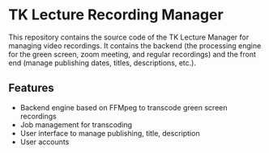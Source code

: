 # TK Lecture Recording Manager

This repository contains the source code of the TK Lecture Manager for managing video recordings. It contains the backend (the processing engine for the green screen, zoom meeting, and regular recordings) and the front end (manage publishing dates, titles, descriptions, etc.).

## Features
* Backend engine based on FFMpeg to transcode green screen recordings
* Job management for transcoding
* User interface to manage publishing, title, description
* User accounts
